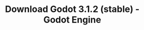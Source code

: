 ---
# Generated by /tools/generators/src/download_archive_generator !!! do not edit by hand !!!
title: 'Download Godot 3.1.2 (stable) - Godot Engine'
type: 'download/archive'
name: '3.1.2'
flavor: 'stable'
release_date: '2019-11-30T03:00:00-00:00'
release_notes: 'article/maintenance-release-godot-3-1-2/'
primaryPlatforms:
  - 'android.apk'
  - 'linux.64'
  - 'macos.universal'
  - 'windows.64'
  - 'linux_server.headless.64'
  - 'web'
  - 'templates'
links:
  android.apk:
    name: 'android.apk'
    title: 'Android'
    caption: 'Universal APK (ARM64 + ARMv7 + x86_64 + x86)'
    tags:
      - 'APK download'
      - 'ARM64/v7'
      - 'x86 (64 & 32 bit)'
    hosts:
      github_builds:
        regular: 'https://github.com/godotengine/godot-builds/releases/download/3.1.2-stable/Godot_v3.1.2-stable_android_editor.apk'
        mono: '#'
      github:
        regular: 'https://github.com/godotengine/godot/releases/download/3.1.2-stable/Godot_v3.1.2-stable_android_editor.apk'
        mono: '#'
  linux.64:
    name: 'linux.64'
    title: 'Linux'
    caption: 'Standard (x86_64)'
    tags:
      - '64 bit'
    hosts:
      github_builds:
        regular: 'https://github.com/godotengine/godot-builds/releases/download/3.1.2-stable/Godot_v3.1.2-stable_x11.64.zip'
        mono: 'https://github.com/godotengine/godot-builds/releases/download/3.1.2-stable/Godot_v3.1.2-stable_mono_x11_64.zip'
      github:
        regular: 'https://github.com/godotengine/godot/releases/download/3.1.2-stable/Godot_v3.1.2-stable_x11.64.zip'
        mono: 'https://github.com/godotengine/godot/releases/download/3.1.2-stable/Godot_v3.1.2-stable_mono_x11_64.zip'
  macos.universal:
    name: 'macos.universal'
    title: 'macOS'
    caption: 'Universal (x86_64 + Apple Silicon)'
    tags:
      - 'Intel/Apple Silicon'
      - '64 bit'
    hosts:
      github_builds:
        regular: 'https://github.com/godotengine/godot-builds/releases/download/3.1.2-stable/Godot_v3.1.2-stable_osx.universal.zip'
        mono: 'https://github.com/godotengine/godot-builds/releases/download/3.1.2-stable/Godot_v3.1.2-stable_mono_osx.universal.zip'
      github:
        regular: 'https://github.com/godotengine/godot/releases/download/3.1.2-stable/Godot_v3.1.2-stable_osx.universal.zip'
        mono: 'https://github.com/godotengine/godot/releases/download/3.1.2-stable/Godot_v3.1.2-stable_mono_osx.universal.zip'
  windows.64:
    name: 'windows.64'
    title: 'Windows'
    caption: 'Standard (x86_64)'
    tags:
      - '64 bit'
    hosts:
      github_builds:
        regular: 'https://github.com/godotengine/godot-builds/releases/download/3.1.2-stable/Godot_v3.1.2-stable_win64.exe.zip'
        mono: 'https://github.com/godotengine/godot-builds/releases/download/3.1.2-stable/Godot_v3.1.2-stable_mono_win64.zip'
      github:
        regular: 'https://github.com/godotengine/godot/releases/download/3.1.2-stable/Godot_v3.1.2-stable_win64.exe.zip'
        mono: 'https://github.com/godotengine/godot/releases/download/3.1.2-stable/Godot_v3.1.2-stable_mono_win64.zip'
  linux_server.headless.64:
    name: 'linux_server.headless.64'
    title: 'Linux Server'
    caption: 'Headless (x86_64)'
    tags:
      - '64 bit'
      - 'Headless'
    hosts:
      github_builds:
        regular: 'https://github.com/godotengine/godot-builds/releases/download/3.1.2-stable/Godot_v3.1.2-stable_linux_headless.64.zip'
        mono: 'https://github.com/godotengine/godot-builds/releases/download/3.1.2-stable/Godot_v3.1.2-stable_mono_linux_headless_64.zip'
      github:
        regular: 'https://github.com/godotengine/godot/releases/download/3.1.2-stable/Godot_v3.1.2-stable_linux_headless.64.zip'
        mono: 'https://github.com/godotengine/godot/releases/download/3.1.2-stable/Godot_v3.1.2-stable_mono_linux_headless_64.zip'
  web:
    name: 'web'
    title: 'Web editor'
    caption: ''
    tags:
      - 'Self-hosted'
      - 'Cross-platform'
    hosts:
      github_builds:
        regular: 'https://github.com/godotengine/godot-builds/releases/download/3.1.2-stable/Godot_v3.1.2-stable_web_editor.zip'
        mono: '#'
      github:
        regular: 'https://github.com/godotengine/godot/releases/download/3.1.2-stable/Godot_v3.1.2-stable_web_editor.zip'
        mono: '#'
  linux.32:
    name: 'linux.32'
    title: 'Linux'
    caption: 'Standard (x86)'
    tags:
      - '32 bit'
    hosts:
      github_builds:
        regular: 'https://github.com/godotengine/godot-builds/releases/download/3.1.2-stable/Godot_v3.1.2-stable_x11.32.zip'
        mono: 'https://github.com/godotengine/godot-builds/releases/download/3.1.2-stable/Godot_v3.1.2-stable_mono_x11_32.zip'
      github:
        regular: 'https://github.com/godotengine/godot/releases/download/3.1.2-stable/Godot_v3.1.2-stable_x11.32.zip'
        mono: 'https://github.com/godotengine/godot/releases/download/3.1.2-stable/Godot_v3.1.2-stable_mono_x11_32.zip'
  windows.32:
    name: 'windows.32'
    title: 'Windows'
    caption: 'Standard (x86)'
    tags:
      - '32 bit'
    hosts:
      github_builds:
        regular: 'https://github.com/godotengine/godot-builds/releases/download/3.1.2-stable/Godot_v3.1.2-stable_win32.exe.zip'
        mono: 'https://github.com/godotengine/godot-builds/releases/download/3.1.2-stable/Godot_v3.1.2-stable_mono_win32.zip'
      github:
        regular: 'https://github.com/godotengine/godot/releases/download/3.1.2-stable/Godot_v3.1.2-stable_win32.exe.zip'
        mono: 'https://github.com/godotengine/godot/releases/download/3.1.2-stable/Godot_v3.1.2-stable_mono_win32.zip'
  linux_server.64:
    name: 'linux_server.64'
    title: 'Linux Server'
    caption: 'Standard (x86_64)'
    tags:
      - '64 bit'
    hosts:
      github_builds:
        regular: 'https://github.com/godotengine/godot-builds/releases/download/3.1.2-stable/Godot_v3.1.2-stable_linux_server.64.zip'
        mono: 'https://github.com/godotengine/godot-builds/releases/download/3.1.2-stable/Godot_v3.1.2-stable_mono_linux_server_64.zip'
      github:
        regular: 'https://github.com/godotengine/godot/releases/download/3.1.2-stable/Godot_v3.1.2-stable_linux_server.64.zip'
        mono: 'https://github.com/godotengine/godot/releases/download/3.1.2-stable/Godot_v3.1.2-stable_mono_linux_server_64.zip'
  aar_library:
    name: 'aar_library'
    title: 'AAR library'
    caption: ''
    tags:
      - 'Android plugins'
      - 'Java'
      - 'Kotlin'
    hosts:
      github_builds:
        regular: 'https://github.com/godotengine/godot-builds/releases/download/3.1.2-stable/godot-lib.3.1.2.stable.release.aar'
        mono: 'https://github.com/godotengine/godot-builds/releases/download/3.1.2-stable/godot-lib.3.1.2.stable.mono.release.aar'
      github:
        regular: 'https://github.com/godotengine/godot/releases/download/3.1.2-stable/godot-lib.3.1.2.stable.release.aar'
        mono: 'https://github.com/godotengine/godot/releases/download/3.1.2-stable/godot-lib.3.1.2.stable.mono.release.aar'
  templates:
    name: 'templates'
    title: 'Export templates'
    caption: ''
    tags:
      - 'Used to export your games to all supported platforms'
    hosts:
      github_builds:
        regular: 'https://github.com/godotengine/godot-builds/releases/download/3.1.2-stable/Godot_v3.1.2-stable_export_templates.tpz'
        mono: 'https://github.com/godotengine/godot-builds/releases/download/3.1.2-stable/Godot_v3.1.2-stable_mono_export_templates.tpz'
      github:
        regular: 'https://github.com/godotengine/godot/releases/download/3.1.2-stable/Godot_v3.1.2-stable_export_templates.tpz'
        mono: 'https://github.com/godotengine/godot/releases/download/3.1.2-stable/Godot_v3.1.2-stable_mono_export_templates.tpz'
---
